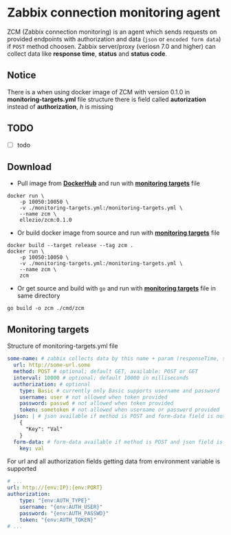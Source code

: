 # Zabbix connection monitoring agent
ZCM (Zabbix connection monitoring) is an agent which sends requests on provided endpoints with authorization and data (`json` or `encoded form data`) if `POST` method choosen. Zabbix server/proxy (veriosn 7.0 and higher) can collect data like **response time**, **status** and **status code**.

## Notice
There is a when using docker image of ZCM with version 0.1.0 in **monitoring-targets.yml** file structure
there is field called **autorization** instead of **authorization**, *h* is missing

## TODO
- [ ] todo

## Download
- Pull image from **[DockerHub](https://hub.docker.com/r/ellezio/zcm)** and run with **[monitoring targets](#monitoring-targets)** file
```
docker run \
    -p 10050:10050 \
    -v ./monitoring-targets.yml:/monitoring-targets.yml \
    --name zcm \
    ellezio/zcm:0.1.0
```

- Or build docker image from source and run with **[monitoring targets](#monitoring-targets)** file
```
docker build --target release --tag zcm .
docker run \
    -p 10050:10050 \
    -v ./monitoring-targets.yml:/monitoring-targets.yml \
    --name zcm \
    zcm
```

- Or get source and build with `go` and run with **[monitoring targets](#monitoring-targets)** file in same directory
```
go build -o zcm ./cmd/zcm
```

## Monitoring targets
Structure of monitoring-targets.yml file
```yaml
some-name: # zabbix collects data by this name + param (responseTime, status, statusCode)
  url: http://some-url.some
  method: POST # optional; default GET, available: POST or GET
  interval: 10000 # optional; default 10000 in milliseconds
  authorization: # optional
    type: Basic # currently only Basic supports username and password
    username: user # not allowed when token provided
    password: passwd # not allowed when token provided
    token: sometoken # not allowed when username or password provided
  json: | # json available if method is POST and form-data field is not present
    {
      "Key": "Val"
    }
  form-data: # form-data available if method is POST and json field is not present
    key: val
```

For url and all authorization fields getting data from environment variable is supported
```yaml
# ...
url: http://{env:IP}:{env:PORT}
authorization:
    type: "{env:AUTH_TYPE}"
    username: "{env:AUTH_USER}"
    password: "{env:AUTH_PASSWD}"
    token: "{env:AUTH_TOKEN}"
# ...
```
